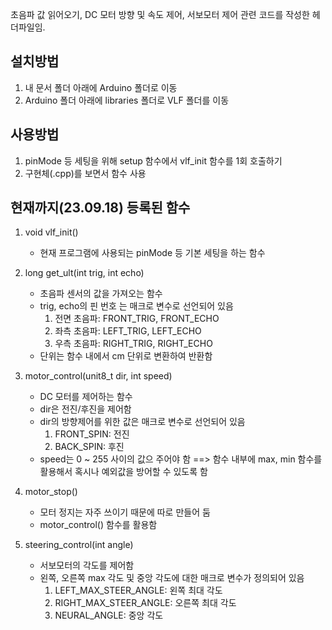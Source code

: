 초음파 값 읽어오기, DC 모터 방향 및 속도 제어, 서보모터 제어 관련 코드를 작성한 헤더파일임.

## 설치방법
1. 내 문서 폴더 아래에 Arduino 폴더로 이동
2. Arduino 폴더 아래에 libraries 폴더로 VLF 폴더를 이동

## 사용방법 
1. pinMode 등 세팅을 위해 setup 함수에서 vlf_init 함수를 1회 호출하기
2. 구현체(.cpp)를 보면서 함수 사용

## 현재까지(23.09.18) 등록된 함수
1. void vlf_init()
   * 현재 프로그램에 사용되는 pinMode 등 기본 세팅을 하는 함수

2. long get_ult(int trig, int echo)
   * 초음파 센서의 값을 가져오는 함수
   * trig, echo의 핀 번호 는 매크로 변수로 선언되어 있음
     1) 전면 초음파: FRONT_TRIG, FRONT_ECHO
     2) 좌측 초음파: LEFT_TRIG, LEFT_ECHO
     3) 우측 초음파: RIGHT_TRIG, RIGHT_ECHO
   * 단위는 함수 내에서 cm 단위로 변환하여 반환함
  
3. motor_control(unit8_t dir, int speed)
   * DC 모터를 제어하는 함수
   * dir은 전진/후진을 제어함
   * dir의 방향제어를 위한 값은 매크로 변수로 선언되어 있음
     1) FRONT_SPIN: 전진
     2) BACK_SPIN: 후진
   * speed는 0 ~ 255 사이의 값으 주어야 함 ==> 함수 내부에 max, min 함수를 활용해서 혹시나 예외값을 방어할 수 있도록 함

4. motor_stop()
   * 모터 정지는 자주 쓰이기 때문에 따로 만들어 둠
   * motor_control() 함수를 활용함

5. steering_control(int angle)
   * 서보모터의 각도를 제어함
   * 왼쪽, 오른쪽 max 각도 및 중앙 각도에 대한 매크로 변수가 정의되어 있음
     1) LEFT_MAX_STEER_ANGLE: 왼쪽 최대 각도
     2) RIGHT_MAX_STEER_ANGLE: 오른쪽 최대 각도
     3) NEURAL_ANGLE: 중앙 각도
